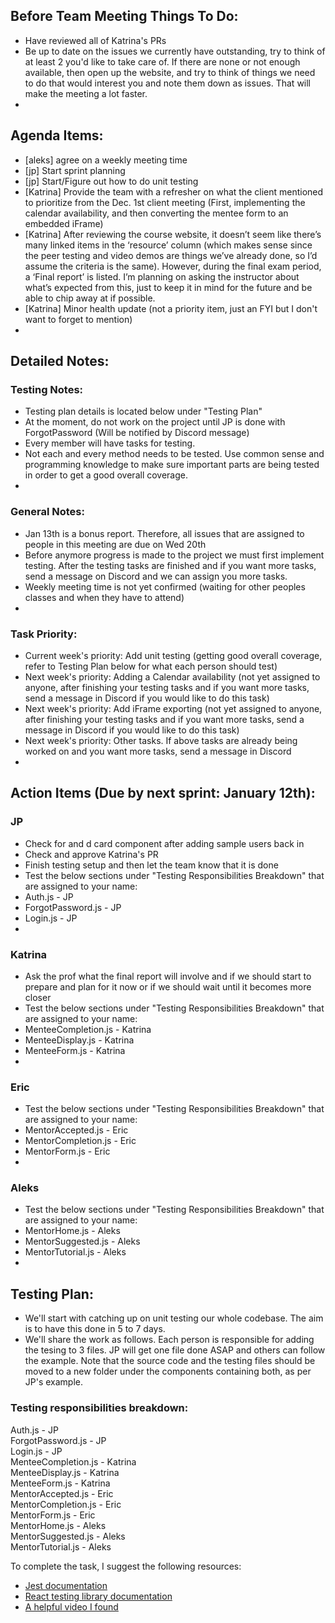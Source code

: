 ## Before Team Meeting Things To Do:
- Have reviewed all of Katrina's PRs
- Be up to date on the issues we currently have outstanding, try to think of at least 2 you'd like to take care of. If there are none or not enough available, then open up the website, and try to think of things we need to do that would interest you and note them down as issues. That will make the meeting a lot faster. 
- 

## Agenda Items:
- [aleks] agree on a weekly meeting time
- [jp] Start sprint planning
- [jp] Start/Figure out how to do unit testing
- [Katrina] Provide the team with a refresher on what the client mentioned to prioritize from the Dec. 1st client meeting (First, implementing the calendar availability, and then converting the mentee form to an embedded iFrame)
-	[Katrina] After reviewing the course website, it doesn’t seem like there’s many linked items in the ‘resource’ column (which makes sense since the peer testing and video demos are things we’ve already done, so I’d assume the criteria is the same). However, during the final exam period, a ‘Final report’ is listed. I’m planning on asking the instructor about what’s expected from this, just to keep it in mind for the future and be able to chip away at if possible.
-	[Katrina] Minor health update (not a priority item, just an FYI but I don't want to forget to mention)
-	

## Detailed Notes:
### Testing Notes:
- Testing plan details is located below under "Testing Plan"
- At the moment, do not work on the project until JP is done with ForgotPassword (Will be notified by Discord message)
- Every member will have tasks for testing.
- Not each and every method needs to be tested. Use common sense and programming knowledge to make sure important parts are being tested in order to get a good overall coverage.
- 

### General Notes:
- Jan 13th is a bonus report. Therefore, all issues that are assigned to people in this meeting are due on Wed 20th
- Before anymore progress is made to the project we must first implement testing. After the testing tasks are finished and if you want more tasks, send a message on Discord and we can assign you more tasks.
- Weekly meeting time is not yet confirmed (waiting for other peoples classes and when they have to attend)
- 

### Task Priority:
- Current week's priority: Add unit testing (getting good overall coverage, refer to Testing Plan below for what each person should test)
- Next week's priority: Adding a Calendar availability (not yet assigned to anyone, after finishing your testing tasks and if you want more tasks, send a message in Discord if you would like to do this task)
- Next week's priority: Add iFrame exporting (not yet assigned to anyone, after finishing your testing tasks and if you want more tasks, send a message in Discord if you would like to do this task)
- Next week's priority: Other tasks. If above tasks are already being worked on and you want more tasks, send a message in Discord
-

## Action Items (Due by next sprint: January 12th):
### JP
- Check for and d card component after adding sample users back in
- Check and approve Katrina's PR
- Finish testing setup and then let the team know that it is done
- Test the below sections under "Testing Responsibilities Breakdown" that are assigned to your name:
- Auth.js - JP  
- ForgotPassword.js - JP  
- Login.js - JP  
- 

### Katrina
- Ask the prof what the final report will involve and if we should start to prepare and plan for it now or if we should wait until it becomes more closer
- Test the below sections under "Testing Responsibilities Breakdown" that are assigned to your name:
- MenteeCompletion.js - Katrina  
- MenteeDisplay.js - Katrina  
- MenteeForm.js - Katrina 
- 

### Eric
- Test the below sections under "Testing Responsibilities Breakdown" that are assigned to your name:
- MentorAccepted.js - Eric  
- MentorCompletion.js - Eric  
- MentorForm.js - Eric  
- 

### Aleks
- Test the below sections under "Testing Responsibilities Breakdown" that are assigned to your name:
- MentorHome.js - Aleks  
- MentorSuggested.js - Aleks  
- MentorTutorial.js - Aleks
- 

## Testing Plan: 
- We'll start with catching up on unit testing our whole codebase. The aim is to have this done in 5 to 7 days.
- We'll share the work as follows. Each person is responsible for adding the tesing to 3 files. JP will get one file done ASAP and others can follow the example. Note that the source code and the testing files should be moved to a new folder under the components containing both, as per JP's example. 
### Testing responsibilities breakdown:
Auth.js - JP  
ForgotPassword.js - JP  
Login.js - JP  
MenteeCompletion.js - Katrina  
MenteeDisplay.js - Katrina  
MenteeForm.js - Katrina  
MentorAccepted.js - Eric  
MentorCompletion.js - Eric  
MentorForm.js - Eric  
MentorHome.js - Aleks  
MentorSuggested.js - Aleks  
MentorTutorial.js - Aleks

To complete the task, I suggest the following resources: 
- [Jest documentation](https://jestjs.io/docs/en/getting-started)
- [React testing library documentation](https://testing-library.com/docs/react-testing-library/intro/)
- [A helpful video I found](https://www.youtube.com/watch?v=3e1GHCA3GP0)
